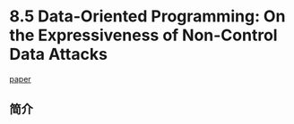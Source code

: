 # 8.5 Data-Oriented Programming: On the Expressiveness of Non-Control Data Attacks


[paper](https://www.comp.nus.edu.sg/~shweta24/publications/dop_oakland16.pdf)

## 简介
